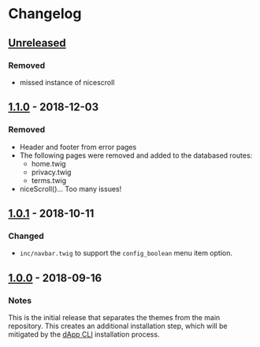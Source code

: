 # Changelog

## [Unreleased]
### Removed
- missed instance of nicescroll

## [1.1.0] - 2018-12-03
### Removed
- Header and footer from error pages
- The following pages were removed and added to the databased routes:
	- home.twig
	- privacy.twig
	- terms.twig
- niceScroll()... Too many issues!

## [1.0.1] - 2018-10-11
### Changed
- `inc/navbar.twig` to support the `config_boolean` menu item option.

## [1.0.0] - 2018-09-16
### Notes
This is the initial release that separates the themes from the main repository.  This creates an additional installation step, which will be mitigated by the [dApp CLI](https://github.com/dappur/dapp) installation process.

[Unreleased]: https://github.com/dappur/theme-dappur/compare/v1.1.0...HEAD
[1.1.0]: https://github.com/dappur/theme-dappur/compare/v1.0.1...v1.1.0
[1.0.1]: https://github.com/dappur/theme-dappur/compare/v1.0.0...v1.0.1
[1.0.0]: https://github.com/dappur/theme-dappur/tree/v1.0.0